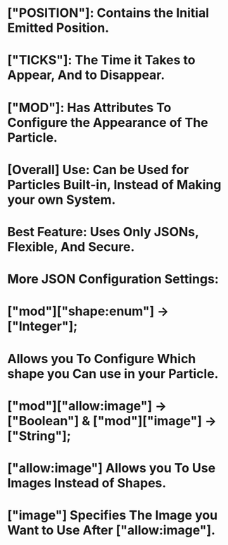 # ["POSITION"]: Contains the Initial Emitted Position.
# ["TICKS"]: The Time it Takes to Appear, And to Disappear.
# ["MOD"]: Has Attributes To Configure the Appearance of The Particle.

# [Overall] Use: Can be Used for Particles Built-in, Instead of Making your own System.
# Best Feature: Uses Only JSONs, Flexible, And Secure.

# More JSON Configuration Settings:
# ["mod"]["shape:enum"] -> ["Integer"];
# Allows you To Configure Which shape you Can use in your Particle.

# ["mod"]["allow:image"] -> ["Boolean"] & ["mod"]["image"] -> ["String"];
# ["allow:image"] Allows you To Use Images Instead of Shapes.
# ["image"] Specifies The Image you Want to Use After ["allow:image"].
